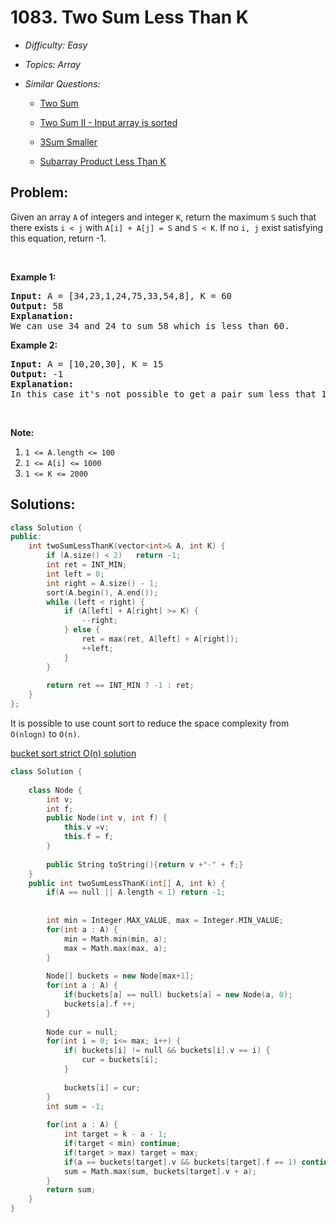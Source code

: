 # 1083. Two Sum Less Than K

* *Difficulty: Easy*

* *Topics: Array*

* *Similar Questions:*

  * [Two Sum](two-sum.md)

  * [Two Sum II - Input array is sorted](two-sum-ii-input-array-is-sorted.md)

  * [3Sum Smaller](3sum-smaller.md)

  * [Subarray Product Less Than K](subarray-product-less-than-k.md)

## Problem:

<p>Given an array <code>A</code> of integers and&nbsp;integer <code>K</code>, return the maximum <code>S</code> such that there exists <code>i &lt; j</code> with <code>A[i] + A[j] = S</code> and <code>S &lt; K</code>. If no <code>i, j</code> exist satisfying this equation, return -1.</p>

<p>&nbsp;</p>

<p><strong>Example 1:</strong></p>

<pre>
<strong>Input: </strong>A = <span id="example-input-1-1">[34,23,1,24,75,33,54,8]</span>, K = <span id="example-input-1-2">60</span>
<strong>Output: </strong><span id="example-output-1">58</span>
<strong>Explanation: </strong>
We can use 34 and 24 to sum 58 which is less than 60.
</pre>

<p><strong>Example 2:</strong></p>

<pre>
<strong>Input: </strong>A = <span id="example-input-2-1">[10,20,30]</span>, K = <span id="example-input-2-2">15</span>
<strong>Output: </strong><span id="example-output-2">-1</span>
<strong>Explanation: </strong>
In this case it&#39;s not possible to get a pair sum less that 15.
</pre>

<p>&nbsp;</p>

<p><strong>Note:</strong></p>

<ol>
	<li><code>1 &lt;= A.length &lt;= 100</code></li>
	<li><code>1 &lt;= A[i] &lt;= 1000</code></li>
	<li><code>1 &lt;= K &lt;= 2000</code></li>
</ol>

## Solutions:

```c++
class Solution {
public:
    int twoSumLessThanK(vector<int>& A, int K) {
        if (A.size() < 2)   return -1;
        int ret = INT_MIN;
        int left = 0;
        int right = A.size() - 1;
        sort(A.begin(), A.end());
        while (left < right) {
            if (A[left] + A[right] >= K) {
                --right;
            } else {
                ret = max(ret, A[left] + A[right]);
                ++left;
            }
        }
        
        return ret == INT_MIN ? -1 : ret;
    }
};
```

It is possible to use count sort to reduce the space complexity from `O(nlogn)` to `O(n)`. 

[bucket sort strict O(n) solution](https://leetcode.com/problems/two-sum-less-than-k/discuss/328270/bucket-sort-strict-O(n)-solution)

```c++
class Solution {
    
    class Node {
        int v;
        int f;
        public Node(int v, int f) {
            this.v =v;
            this.f = f;
        }
        
        public String toString(){return v +"-" + f;}
    }
    public int twoSumLessThanK(int[] A, int k) {
        if(A == null || A.length < 1) return -1;
        
       
        int min = Integer.MAX_VALUE, max = Integer.MIN_VALUE;
        for(int a : A) {
            min = Math.min(min, a);
            max = Math.max(max, a);
        }
        
        Node[] buckets = new Node[max+1];
        for(int a : A) {
            if(buckets[a] == null) buckets[a] = new Node(a, 0);
            buckets[a].f ++;
        }
        
        Node cur = null;
        for(int i = 0; i<= max; i++) {
            if( buckets[i] != null && buckets[i].v == i) {
                cur = buckets[i];
            }
            
            buckets[i] = cur;
        }
        int sum = -1;
        
        for(int a : A) {
            int target = k - a - 1;
            if(target < min) continue;
            if(target > max) target = max;
            if(a == buckets[target].v && buckets[target].f == 1) continue;
            sum = Math.max(sum, buckets[target].v + a);
        }
        return sum;
    }
}
```